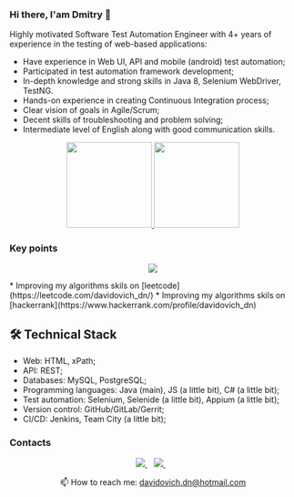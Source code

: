 ### Hi there, I'am Dmitry 👋
Highly motivated Software Test Automation Engineer with 4+ years of experience in the testing of web-based applications:
* Have experience in Web UI, API and mobile (android) test automation;
* Participated in test automation framework development;
* In-depth knowledge and strong skills in Java 8, Selenium WebDriver, TestNG.
* Hands-on experience in creating Continuous Integration process;
* Clear vision of goals in Agile/Scrum;
* Decent skills of troubleshooting and problem solving;
* Intermediate level of English along with good communication skills.

<p align = 'center'>
<a href="https://github-readme-stats.vercel.app/api?username=davidovich-dn&show_icons=true&count_private=true">
<img height=150 src="https://github-readme-stats.vercel.app/api?username=davidovich-dn&show_icons=true&count_private=true&theme=dark"/>
</a>
<a href="https://github.com/davidovich-dn/github-readme-stats">
<img height=150 src="https://github-readme-stats.vercel.app/api/top-langs/?username=davidovich-dn&layout=compact&theme=dark"/>
</a>
</p>

### Key points
<p align = 'center'>
<a href="https://www.codewars.com/users/davidovich-dn/badges/large">
<img src="https://www.codewars.com/users/davidovich-dn/badges/large"/>
</a>
</p>
* Improving my algorithms skils on [leetcode](https://leetcode.com/davidovich_dn/)
* Improving my algorithms skils on [hackerrank](https://www.hackerrank.com/profile/davidovich_dn)

## 🛠 Technical Stack
*   Web: HTML, xPath;
*   API: REST;
*   Databases: MySQL, PostgreSQL;
*   Programming languages: Java (main), JS (a little bit), C# (a little bit);
*   Test automation: Selenium, Selenide (a little bit), Appium (a little bit);
*   Version control: GitHub/GitLab/Gerrit;
*   CI/CD: Jenkins, Team City (a little bit);

### Contacts
<p align='center'>
   <a href="https://t.me/davidovich_dn_job" target="_blank">
    <img src="https://img.shields.io/badge/Telegram-2CA5E0?style=for-the-badge&logo=telegram&logoColor=white" />        
  </a>&nbsp;&nbsp;
  <a href="https://www.linkedin.com/in/dmitry-davidovich/" target="_blank">
    <img src="https://img.shields.io/badge/linkedin-%230077B5.svg?&style=for-the-badge&logo=linkedin&logoColor=white" />
  </a>&nbsp;&nbsp;
 <p align='center'>
  📫  How to reach me: <a href='mailto:davidovich.dn@hotmail.com'>davidovich.dn@hotmail.com</a>
</p>

<!--
**davidovich-dn/davidovich-dn** is a ✨ _special_ ✨ repository because its `README.md` (this file) appears on your GitHub profile.

Here are some ideas to get you started:

- 🔭 I’m currently working on ...
- 🌱 I’m currently learning ...
- 👯 I’m looking to collaborate on ...
- 🤔 I’m looking for help with ...
- 💬 Ask me about ...
- 📫 How to reach me: ...
- 😄 Pronouns: ...
- ⚡ Fun fact: ...




### Key points
*   creator of [Javarush Community](https://github.com/javarushcommunity) and [Template Repository](https://github.com/template-repository) organizations.
*   creator and author of [romankh3](https://t.me/romankh3) telegram channel. Subscribe to recieve messages about my open-source activities.
*   Write posts about software development.
*   Currently working in [Epam Systems](https://www.linkedin.com/company/epam-systems/)
*   Improving my algorithms skiils on [leetcode](https://leetcode.com/romankh3/)

### My opensource projects

*   [image-comparison](https://github.com/romankh3/image-comparison) - Published on Maven Central Java Library that compares 2 images with the same sizes and shows the differences visually by drawing rectangles. Some parts of the image can be excluded from the comparison.
*   [JavaRush TelegramBot](https://github.com/javarushcommunity/javarush-telegrambot) - JavaRush Telegram bot from the community to the community
*   [Skyscanner Flight API client](https://github.com/romankh3/skyscanner-flight-api-client) - Published on Maven Central Java Client for a Skyscanner Flight Search API hosted in Rapid API
*   [Flights-monitoring](https://github.com/romankh3/flights-monitoring) - Application for monitoring flight cost based on Skyscanner API
-->
